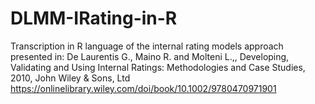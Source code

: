# DLMM-IRating-in-R
Transcription in R language of the internal rating models approach presented in: De Laurentis G., Maino R. and Molteni L.,, Developing, Validating and Using Internal Ratings: Methodologies and Case Studies, 2010, John Wiley &amp; Sons, Ltd  https://onlinelibrary.wiley.com/doi/book/10.1002/9780470971901 
